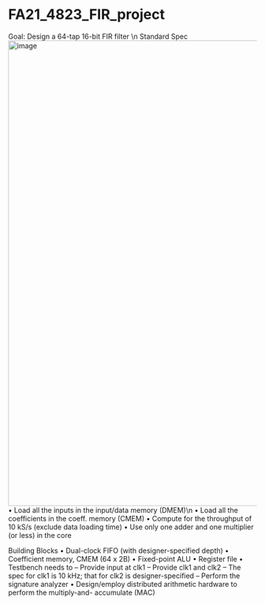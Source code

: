 # FA21_4823_FIR_project
Goal: Design a 64-tap 16-bit FIR filter \n
Standard Spec
<img width="944" alt="image" src="https://user-images.githubusercontent.com/103384755/180321194-88e515f7-8ea1-46e0-a1d1-873cb14d3bb2.png">
• Load all the inputs in the input/data memory (DMEM)\n
• Load all the coefficients in the coeff. memory (CMEM)
• Compute for the throughput of 10 kS/s (exclude data loading time)
• Use only one adder and one multiplier (or less) in the core

Building Blocks
• Dual-clock FIFO (with designer-specified depth)
• Coefficient memory, CMEM (64 x 2B)
• Fixed-point ALU
• Register file 
• Testbench needs to 
  – Provide input at clk1
  – Provide clk1 and clk2
  – The spec for clk1 is 10 kHz; that for clk2 is designer-specified
  – Perform the signature analyzer
• Design/employ distributed arithmetic 
  hardware to perform the multiply-and-
  accumulate (MAC)
